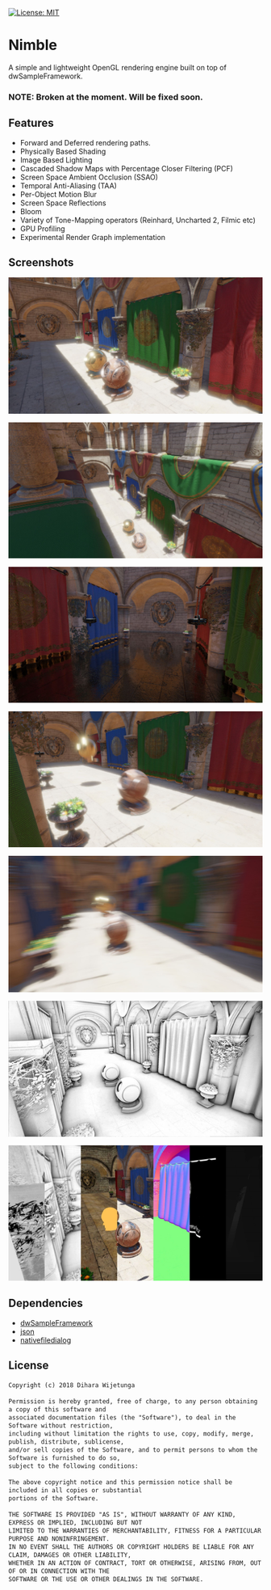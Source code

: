[![License: MIT](https://img.shields.io/packagist/l/doctrine/orm.svg)](https://opensource.org/licenses/MIT)

# Nimble
A simple and lightweight OpenGL rendering engine built on top of dwSampleFramework.

### NOTE: Broken at the moment. Will be fixed soon.

## Features
* Forward and Deferred rendering paths.
* Physically Based Shading
* Image Based Lighting
* Cascaded Shadow Maps with Percentage Closer Filtering (PCF)
* Screen Space Ambient Occlusion (SSAO)
* Temporal Anti-Aliasing (TAA)
* Per-Object Motion Blur
* Screen Space Reflections
* Bloom
* Variety of Tone-Mapping operators (Reinhard, Uncharted 2, Filmic etc)
* GPU Profiling
* Experimental Render Graph implementation

## Screenshots

![Nimble](data/main1.jpg)

![Nimble](data/main2.jpg)

![Nimble](data/ssr.jpg)

![Nimble](data/mb1.jpg)

![Nimble](data/mb2.jpg)

![Nimble](data/ssao.jpg)

![Nimble](data/deferred.jpg)

## Dependencies
* [dwSampleFramework](https://github.com/diharaw/dwSampleFramework) 
* [json](https://github.com/nlohmann/json) 
* [nativefiledialog](https://github.com/mlabbe/nativefiledialog)

## License
```
Copyright (c) 2018 Dihara Wijetunga

Permission is hereby granted, free of charge, to any person obtaining a copy of this software and 
associated documentation files (the "Software"), to deal in the Software without restriction, 
including without limitation the rights to use, copy, modify, merge, publish, distribute, sublicense,
and/or sell copies of the Software, and to permit persons to whom the Software is furnished to do so, 
subject to the following conditions:

The above copyright notice and this permission notice shall be included in all copies or substantial
portions of the Software.

THE SOFTWARE IS PROVIDED "AS IS", WITHOUT WARRANTY OF ANY KIND, EXPRESS OR IMPLIED, INCLUDING BUT NOT 
LIMITED TO THE WARRANTIES OF MERCHANTABILITY, FITNESS FOR A PARTICULAR PURPOSE AND NONINFRINGEMENT. 
IN NO EVENT SHALL THE AUTHORS OR COPYRIGHT HOLDERS BE LIABLE FOR ANY CLAIM, DAMAGES OR OTHER LIABILITY,
WHETHER IN AN ACTION OF CONTRACT, TORT OR OTHERWISE, ARISING FROM, OUT OF OR IN CONNECTION WITH THE 
SOFTWARE OR THE USE OR OTHER DEALINGS IN THE SOFTWARE.
```
